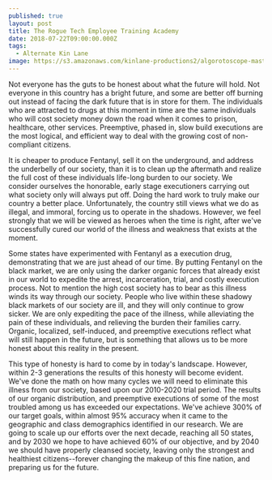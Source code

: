 ```yaml
---
published: true
layout: post
title: The Rogue Tech Employee Training Academy
date: 2018-07-22T09:00:00.000Z
tags:
  - Alternate Kin Lane
image: https://s3.amazonaws.com/kinlane-productions2/algorotoscope-master/art-museum-art-museum-copper-circuit.jpg
---
```

Not everyone has the guts to be honest about what the future will hold. Not everyone in this country has a bright future, and some are better off burning out instead of facing the dark future that is in store for them. The individuals who are attracted to drugs at this moment in time are the same individuals who will cost society money down the road when it comes to prison, healthcare, other services. Preemptive, phased in, slow build executions are the most logical, and efficient way to deal with the growing cost of non-compliant citizens.

It is cheaper to produce Fentanyl, sell it on the underground, and address the underbelly of our society, than it is to clean up the aftermath and realize the full cost of these individuals life-long burden to our society. We consider ourselves the honorable, early stage executioners carrying out what society only will always put off. Doing the hard work to truly make our country a better place. Unfortunately, the country still views what we do as illegal, and immoral, forcing us to operate in the shadows. However, we feel strongly that we will be viewed as heroes when the time is right, after we've successfully cured our world of the illness and weakness that exists at the moment.

Some states have experimented with Fentanyl as a execution drug, demonstrating that we are just ahead of our time. By putting Fentanyl on the black market, we are only using the darker organic forces that already exist in our world to expedite the arrest, incarceration, trial, and costly execution process. Not to mention the high cost society has to bear as this illness winds its way through our society. People who live within these shadowy black markets of our society are ill, and they will only continue to grow sicker. We are only expediting the pace of the illness, while alleviating the pain of these individuals, and relieving the burden their families carry. Organic, localized, self-induced, and preemptive executions reflect what will still happen in the future, but is something that allows us to be more honest about this reality in the present.

This type of honesty is hard to come by in today's landscape. However, within 2-3 generations the results of this honesty will become evident. We've done the math on how many cycles we will need to eliminate this illness from our society, based upon our 2010-2020 trial period. The results of our organic distribution, and preemptive executions of some of the most troubled among us has exceeded our expectations. We've achieve 300% of our target goals, within almost 95% accuracy when it came to the geographic and class demographics identified in our research. We are going to scale up our efforts over the next decade, reaching all 50 states, and by 2030 we hope to have achieved 60% of our objective, and by 2040 we should have properly cleansed society, leaving only the strongest and healthiest citizens--forever changing the makeup of this fine nation, and preparing us for the future.
